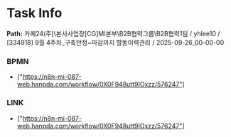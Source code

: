 # Task Info

**Path:** 카페24(주)\본사사업장\[CG]MI본부\B2B협력그룹\B2B협력1팀 / yhlee10 / [334918] 9월 4주차_구축안정~마감까지 할동이력관리 / 2025-09-26_00-00-00

### BPMN
- ["https://n8n-mi-087-web.hanpda.com/workflow/0X0F948utt9IOxzz/576247"]

### LINK
- ["https://n8n-mi-087-web.hanpda.com/workflow/0X0F948utt9IOxzz/576247"]

